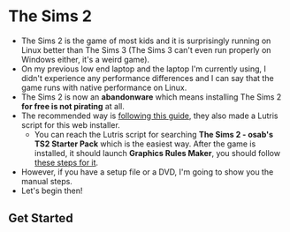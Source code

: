 # The Sims 2
- The Sims 2 is the game of most kids and it is surprisingly running on Linux better than The Sims 3 (The Sims 3 can't even run properly on Windows either, it's a weird game).
- On my previous low end laptop and the laptop I'm currently using, I didn't experience any performance differences and I can say that the game runs with native performance on Linux.
- The Sims 2 is now an **abandonware** which means installing The Sims 2 **for free is not pirating** at all.
- The recommended way is [following this guide](https://github.com/voicemxil/TS2-Starter-Pack/wiki/Linux-Specifc-Setup-Steps), they also made a Lutris script for this web installer.
  - You can reach the Lutris script for searching **The Sims 2 - osab's TS2 Starter Pack** which is the easiest way. After the game is installed, it should launch **Graphics Rules Maker**, you should follow [these steps for it](https://docs.google.com/document/d/1UT0HX3cO4xLft2KozGypU_N7ZcGQVr-54QD9asFsx5U/edit#heading=h.6jnaz4t6d3vx).
- However, if you have a setup file or a DVD, I'm going to show you the manual steps.
- Let's begin then!
## Get Started
